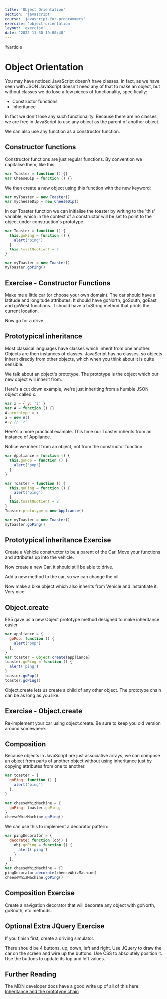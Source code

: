 ```yaml
---
title: 'Object Orientation'
section: 'javascript'
course: 'javascript-for-programmers'
exercise: 'object-orientation'
layout: 'exercise'
date: '2022-11-30 19:00:40'
---
```


%article

# Object Orientation

You may have noticed JavaScript doesn't have classes. In fact, as we have seen with JSON JavaScript doesn't need any of that to make an object, but without classes we do lose a few pieces of functionality, specifically:

- Constructor functions
- Inheritance

In fact we don't lose any such functionality. Because there are no classes, we are free in JavaScript to use any object as the parent of another object.

We can also use any function as a constructor function.

## Constructor functions

Constructor functions are just regular functions. By convention we capitalise them, like this:

```js
var Toaster = function () {}
var CheeseDip = function () {}
```

We then create a new object using this function with the new keyword:

```js
var myToaster = new Toaster()
var myCheeseDip = new CheeseDip()
```

In our Toaster function we can initialise the toaster by writing to the 'this' variable, which in the context of a constructor will be set to point to the object under construction's prototype.

```js
var Toaster = function () {
  this.goPing = function () {
    alert('ping')
  }
  this.toastQuotient = 2
}

var myToaster = new Toaster()
myToaster.goPing()
```

## Exercise - Constructor Functions

Make me a little car (or choose your own domain). The car should have a latitude and longitude attributes. It should have goNorth, goSouth, goEast and goWest functions. It should have a toString method that prints the current location.

Now go for a drive.

## Prototypical inheritance

Most classical languages have classes which inherit from one another. Objects are then instances of classes. JavaScript has no classes, so objects inherit directly from other objects, which when you think about it is quite sensible.

We talk about an object's prototype. The prototype is the object which our new object will inherit from.

Here's a cut down example, we're just inheriting from a humble JSON object called x.

```js
var x = { y: 'z' }
var A = function () {}
A.prototype = x
a = new A()
a.y // 'z'
```

Here's a more practical example. This time our Toaster inherits from an instance of Appliance.

Notice we inherit from an object, not from the constructor function.

```js
var Appliance = function () {
  this.goPop = function () {
    alert('pop')
  }
}

var Toaster = function () {
  this.goPing = function () {
    alert('ping')
  }
  this.toastQuotient = 2
}
Toaster.prototype = new Appliance()

var myToaster = new Toaster()
myToaster.goPing()
```

## Prototypical inheritance Exercise

Create a Vehicle constructor to be a parent of the Car. Move your functions and attributes up into the vehicle.

Now create a new Car, it should still be able to drive.

Add a new method to the car, so we can change the oil.

Now make a bike object which also inherits from Vehicle and instantiate it. Very nice.

## Object.create

ES5 gave us a new Object prototype method designed to make inheritance easier.

```js
var appliance = {
  goPop: function () {
    alert('pop')
  },
}
var toaster = Object.create(appliance)
toaster.goPing = function () {
  alert('ping')
}
toaster.goPop()
toaster.goPing()
```

Object.create lets us create a child of any other object. The prototype chain can be as long as you like.

## Exercise - Object.create

Re-implement your car using object.create. Be sure to keep you old version around somewhere.

## Composition

Because objects in JavaScript are just associative arrays, we can compose an object from parts of another object without using inheritance just by copying attributes from one to another.

```js
var toaster = {
  goPing: function () {
    alert('ping')
  },
}

var cheeseWhizMachine = {
  goPing: toaster.goPing,
}
cheeseWhizMachine.goPing()
```

We can use this to implement a decorator pattern:

```js
var pingDecorator = {
  decorate: function (obj) {
    obj.goPing = function () {
      alert('ping')
    }
  },
}
var cheeseWhizMachine = {}
pingDecorator.decorate(cheeseWhizMachine)
cheeseWhizMachine.goPing()
```

## Composition Exercise

Create a navigation decorator that will decorate any object with goNorth, goSouth, etc methods.

## Optional Extra JQuery Exercise

If you finish first, create a driving simulator.

There should be 4 buttons, up, down, left and right. Use JQuery to draw the car on the screen and wire up the buttons. Use CSS to absolutely position it. Use the buttons to update its top and left values.

## Further Reading

The MDN developer docs have a good write up of all of this here: [Inheritance and the prototype chain](https://developer.mozilla.org/en/docs/Web/JavaScript/Inheritance_and_the_prototype_chain)

